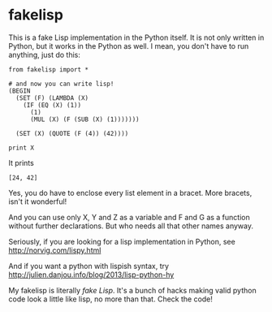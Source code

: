 fakelisp
========

This is a fake Lisp implementation in the Python itself. It is not only written in Python, but it works in the Python as well. I mean, you don't have to run anything, just do this:

    from fakelisp import *

    # and now you can write lisp!
    (BEGIN
      (SET (F) (LAMBDA (X)
        (IF (EQ (X) (1))
          (1)
          (MUL (X) (F (SUB (X) (1)))))))

      (SET (X) (QUOTE (F (4)) (42))))

    print X

It prints

    [24, 42]
    
Yes, you do have to enclose every list element in a bracet. More bracets, isn't it wonderful!

And you can use only X, Y and Z as a variable and F and G as a function without further declarations. But who needs all that other names anyway.


Seriously, if you are looking for a lisp implementation in Python, see http://norvig.com/lispy.html

And if you want a python with lispish syntax, try http://julien.danjou.info/blog/2013/lisp-python-hy

My fakelisp is literally _fake Lisp_. It's a bunch of hacks making valid python code look a little like lisp, no more than that. Check the code!
